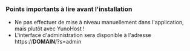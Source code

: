 ### Points importants à lire avant l'installation

- Ne pas effectuer de mise à niveau manuellement dans l'application, mais plutôt avec YunoHost !
- L'interface d'administration sera disponible à l'adresse https://__DOMAIN__/?s=admin